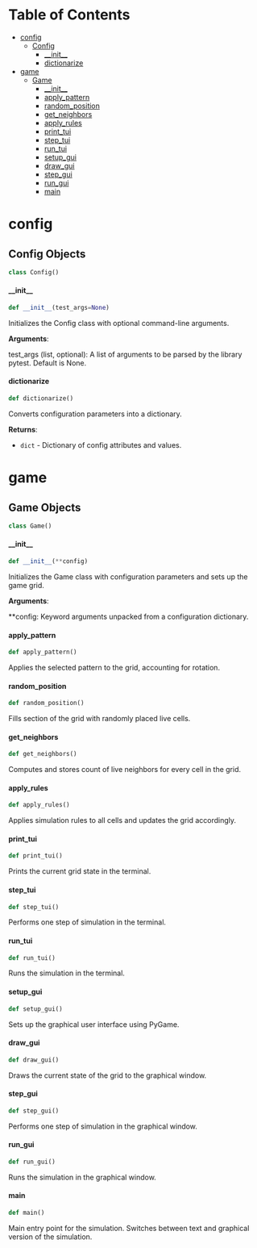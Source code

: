 # Table of Contents

* [config](#config)
  * [Config](#config.Config)
    * [\_\_init\_\_](#config.Config.__init__)
    * [dictionarize](#config.Config.dictionarize)
* [game](#game)
  * [Game](#game.Game)
    * [\_\_init\_\_](#game.Game.__init__)
    * [apply\_pattern](#game.Game.apply_pattern)
    * [random\_position](#game.Game.random_position)
    * [get\_neighbors](#game.Game.get_neighbors)
    * [apply\_rules](#game.Game.apply_rules)
    * [print\_tui](#game.Game.print_tui)
    * [step\_tui](#game.Game.step_tui)
    * [run\_tui](#game.Game.run_tui)
    * [setup\_gui](#game.Game.setup_gui)
    * [draw\_gui](#game.Game.draw_gui)
    * [step\_gui](#game.Game.step_gui)
    * [run\_gui](#game.Game.run_gui)
    * [main](#game.Game.main)

<a id="config"></a>

# config

<a id="config.Config"></a>

## Config Objects

```python
class Config()
```

<a id="config.Config.__init__"></a>

#### \_\_init\_\_

```python
def __init__(test_args=None)
```

Initializes the Config class with optional command-line arguments.

**Arguments**:

  test_args (list, optional):
  A list of arguments to be parsed by the library pytest. Default is None.

<a id="config.Config.dictionarize"></a>

#### dictionarize

```python
def dictionarize()
```

Converts configuration parameters into a dictionary.

**Returns**:

- `dict` - Dictionary of config attributes and values.

<a id="game"></a>

# game

<a id="game.Game"></a>

## Game Objects

```python
class Game()
```

<a id="game.Game.__init__"></a>

#### \_\_init\_\_

```python
def __init__(**config)
```

Initializes the Game class with configuration parameters and sets up the game grid.

**Arguments**:

  **config:
  Keyword arguments unpacked from a configuration dictionary.

<a id="game.Game.apply_pattern"></a>

#### apply\_pattern

```python
def apply_pattern()
```

Applies the selected pattern to the grid, accounting for rotation.

<a id="game.Game.random_position"></a>

#### random\_position

```python
def random_position()
```

Fills section of the grid with randomly placed live cells.

<a id="game.Game.get_neighbors"></a>

#### get\_neighbors

```python
def get_neighbors()
```

Computes and stores count of live neighbors for every cell in the grid.

<a id="game.Game.apply_rules"></a>

#### apply\_rules

```python
def apply_rules()
```

Applies simulation rules to all cells and updates the grid accordingly.

<a id="game.Game.print_tui"></a>

#### print\_tui

```python
def print_tui()
```

Prints the current grid state in the terminal.

<a id="game.Game.step_tui"></a>

#### step\_tui

```python
def step_tui()
```

Performs one step of simulation in the terminal.

<a id="game.Game.run_tui"></a>

#### run\_tui

```python
def run_tui()
```

Runs the simulation in the terminal.

<a id="game.Game.setup_gui"></a>

#### setup\_gui

```python
def setup_gui()
```

Sets up the graphical user interface using PyGame.

<a id="game.Game.draw_gui"></a>

#### draw\_gui

```python
def draw_gui()
```

Draws the current state of the grid to the graphical window.

<a id="game.Game.step_gui"></a>

#### step\_gui

```python
def step_gui()
```

Performs one step of simulation in the graphical window.

<a id="game.Game.run_gui"></a>

#### run\_gui

```python
def run_gui()
```

Runs the simulation in the graphical window.

<a id="game.Game.main"></a>

#### main

```python
def main()
```

Main entry point for the simulation.
Switches between text and graphical version of the simulation.

